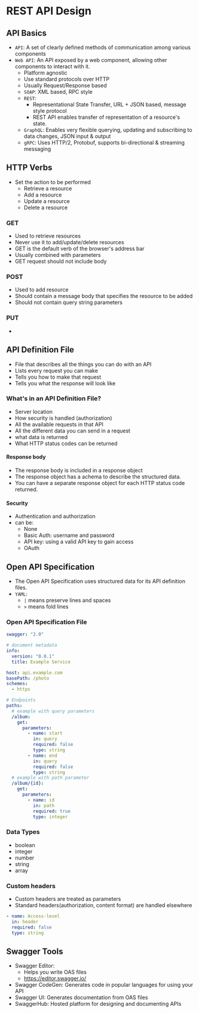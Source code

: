 # REST API Design

## API Basics
- `API`: A set of clearly defined methods of communication among various components
- `Web API`: An API exposed by a web component, allowing other components to interact with it.
  - Platform agnostic
  - Use standard protocols over HTTP
  - Usually Request/Response based
  - `SOAP`: XML based, RPC style
  - `REST`: 
    - Representational State Transfer, URL + JSON based, message style protocol
    - REST API enables transfer of representation of a resource's state.
  - `GraphQL`: Enables very flexible querying, updating and subscribing to data changes, JSON input & output
  - `gRPC`: Uses HTTP/2, Protobuf, supports bi-directional & streaming messaging
## HTTP Verbs
- Set the action to be performed
  - Retrieve a resource
  - Add a resource
  - Update a resource
  - Delete a resource
### GET
- Used to retrieve resources
- Never use it to add/update/delete resources
- GET is the default verb of the browser's address bar
- Usually combined with parameters
- GET request should not include body
### POST
- Used to add resource
- Should contain a message body that specifies the resource to be added
- Should not contain query string parameters
### PUT
- 
## API Definition File
- File that describes all the things you can do with an API
- Lists every request you can make
- Tells you how to make that request
- Tells you what the response will look like
### What's in an API Definition File?
- Server location
- How security is handled (authorization)
- All the available requests in that API
- All the different data you can send in a request
- what data is returned
- What HTTP status codes can be returned
#### Response body
- The response body is included in a response object
- The response object has a achema to describe the structured data.
- You can have a separate response object for each HTTP status code returned.
#### Security
- Authentication and authorization
- can be:
  - None
  - Basic Auth: username and password
  - API key: using a valid API key to gain access
  - OAuth
## Open API Specification
- The Open API Specification uses structured data for its API definition files.
- `YAML`:
  - `|` means preserve lines and spaces
  - `>` means fold lines
### Open API Specification File
```yml
swagger: "2.0"

# document metadata
info:
  version: "0.0.1"
  title: Example Service

host: api.example.com
basePath: /photo
schemes:
  - https

# Endpoints
paths:
  # example with query parameters
  /album:
    get:
      parameters:
        - name: start
          in: query
          required: false
          type: string
        - name: end
          in: query
          required: false
          type: string
  # example with path parameter
  /album/{id}:
    get:
      parameters:
        - name: id
          in: path
          required: true
          type: integer
```
### Data Types
- boolean
- integer
- number
- string
- array
### Custom headers
- Custom headers are treated as parameters
- Standard headers(authorization, content format) are handled elsewhere
```yml
- name: Access-level
  in: header
  required: false
  type: string
```

## Swagger Tools
- Swagger Editor: 
  - Helps you write OAS files
  - https://editor.swagger.io/
- Swagger CodeGen: Generates code in popular languages for using your API
- Swagger UI: Generates documentation from OAS files
- SwaggerHub: Hosted platform for designing and documenting APIs









